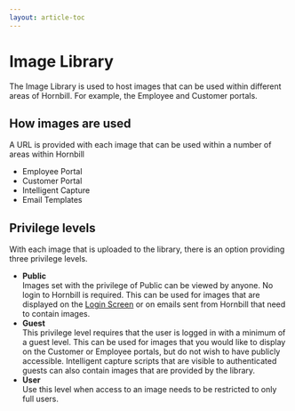 ```yaml
---
layout: article-toc
---
```

# Image Library
The Image Library is used to host images that can be used within different areas of Hornbill. For example, the Employee and Customer portals.

## How images are used
A URL is provided with each image that can be used within a number of areas within Hornbill
* Employee Portal
* Customer Portal
* Intelligent Capture
* Email Templates

## Privilege levels
With each image that is uploaded to the library, there is an option providing three privilege levels.
* **Public**<br>Images set with the privilege of Public can be viewed by anyone.  No login to Hornbill is required.  This can be used for images that are displayed on the [Login Screen](esp-config/customize/login-screen#splash-image) or on emails sent from Hornbill that need to contain images.
* **Guest**<br>This privilege level requires that the user is logged in with a minimum of a guest level.  This can be used for images that you would like to display on the Customer or Employee portals, but do not wish to have publicly accessible. Intelligent capture scripts that are visible to authenticated guests can also contain images that are provided by the library.
* **User**<br>Use this level when access to an image needs to be restricted to only full users.  
